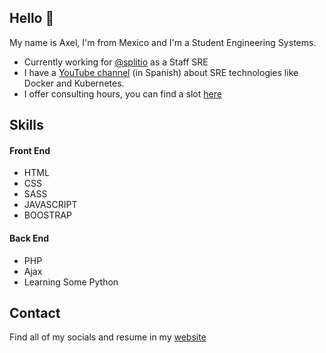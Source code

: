 ## Hello 👋

My name is Axel, I'm from Mexico and I'm a Student Engineering Systems.

* Currently working for [@splitio](https://github.com/splitio) as a Staff SRE
* I have a [YouTube channel](https://youtube.com/peladonerd) (in Spanish) about SRE technologies like Docker and Kubernetes.
* I offer consulting hours, you can find a slot [here](https://peladonerd.as.me)

## Skills

#### Front End
* HTML
* CSS
* SASS
* JAVASCRIPT
* BOOSTRAP

#### Back End
* PHP 
* Ajax
* Learning Some Python

## Contact

Find all of my socials and resume in my [website](https://ingenieroplus.com)
